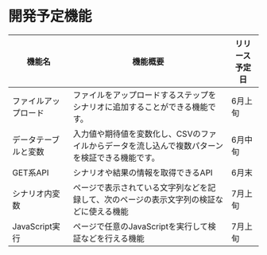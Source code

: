 # 開発予定機能

| 機能名 | 機能概要 | リリース予定日 |
| ------ | -------- | -------------- |
| ファイルアップロード | ファイルをアップロードするステップをシナリオに追加することができる機能です。 | 6月上旬 |
| データテーブルと変数 | 入力値や期待値を変数化し、CSVのファイルからデータを流し込んで複数パターンを検証できる機能です。 | 6月中旬 |
| GET系API | シナリオや結果の情報を取得できるAPI | 6月末 |
| シナリオ内変数 | ページで表示されている文字列などを記録して、次のページの表示文字列の検証などに使える機能 | 7月上旬 |
| JavaScript実行 | ページで任意のJavaScriptを実行して検証などを行える機能 | 7月上旬 |
